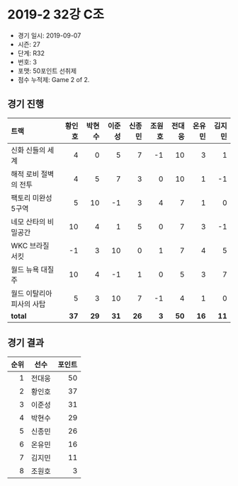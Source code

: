 # 2019-2 32강 C조

- 경기 일시: 2019-09-07
- 시즌: 27
- 단계: R32
- 번호: 3
- 포맷: 50포인트 선취제
- 점수 누적제: Game 2 of 2.





## 경기 진행

| 트랙 | 황인호 | 박현수 | 이준성 | 신종민 | 조원호 | 전대웅 | 온유민 | 김지민 |
|:---|---:|---:|---:|---:|---:|---:|---:|---:|
| 신화 신들의 세계 | 4 | 0 | 5 | 7 | -1 | 10 | 3 | 1 |
| 해적 로비 절벽의 전투 | 4 | 5 | 7 | 3 | 0 | 10 | 1 | -1 |
| 팩토리 미완성 5구역 | 5 | 10 | -1 | 3 | 4 | 7 | 1 | 0 |
| 네모 산타의 비밀공간 | 10 | 4 | 1 | 5 | 0 | 7 | 3 | -1 |
| WKC 브라질 서킷 | -1 | 3 | 10 | 0 | 1 | 7 | 4 | 5 |
| 월드 뉴욕 대질주 | 10 | 4 | -1 | 1 | 0 | 5 | 3 | 7 |
| 월드 이탈리아 피사의 사탑 | 5 | 3 | 10 | 7 | -1 | 4 | 1 | 0 |
| __total__ | __37__ | __29__ | __31__ | __26__ | __3__ | __50__ | __16__ | __11__ |




## 경기 결과

| 순위 | 선수 | 포인트 |
|---:|:---:|---:|
| 1 | 전대웅 | 50 |
| 2 | 황인호 | 37 |
| 3 | 이준성 | 31 |
| 4 | 박현수 | 29 |
| 5 | 신종민 | 26 |
| 6 | 온유민 | 16 |
| 7 | 김지민 | 11 |
| 8 | 조원호 | 3 |

